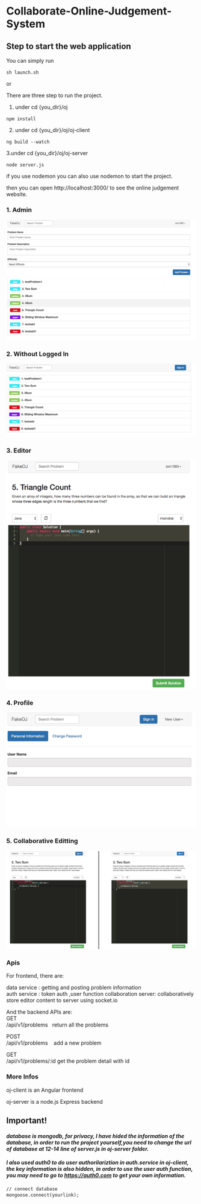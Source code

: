 # Collaborate-Online-Judgement-System

## Step to start the web application  

You can simply run  
```
sh launch.sh
```
or   

There are three step to run the project.
 
1. under cd {you_dir}/oj   
```
npm install
```
2. under cd {you_dir}/oj/oj-client
```
ng build --watch
```
3.under cd {you_dir}/oj/oj-server
```
node server.js
```
if you use nodemon you can also use nodemon to start the project.


then you can open http://localhost:3000/  to see the online judgement website.

### 1. Admin  
![Preview](./previews/Logged-In.png)
### 2. Without Logged In  
![Preview](./previews/New-User.png)  
### 3. Editor   
![Preview](./previews/editor-preview.png)    
### 4. Profile  
![Preview](./previews/UserProfilePage.jpeg)  
### 5. Collaborative Editting
![Preview](./previews/Collaborative.png)  

### Apis  

For frontend, there are:  

data service :  getting and posting problem information  
auth service :  token auth ,user function
collaboration server: collaboratively store editor content to server using socket.io   

And the backend APIs are:  
GET  
/api/v1/problems    return all the problems  

POST  
/api/v1/problems    add a new problem  

GET  
/api/v1/problems/:id get the problem detail with id

### More Infos
 
 oj-client is an Angular frontend
 
 oj-server is a node.js Express backend
 
## Important!  
#### ***database is mongodb, for privacy, I have hided the information of the database, in order to run the project yourself,you need to change the url of database at 12-14 line of server.js in oj-server folder.***
 
#### ***I also used auth0 to do user authorilariztion in auth.service in oj-client, the key information is also hidden, in order to use the user auth function, you may need to go to https://auth0.com to get your own information.***
 
 ```
 // connect database
mongoose.connect(yourlink);
 ```
